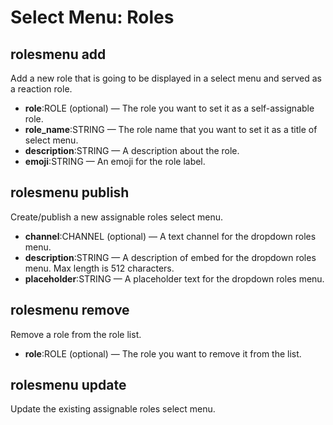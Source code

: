 # Select Menu: Roles

## rolesmenu add

Add a new role that is going to be displayed in a select menu and served as a reaction role.

* **role**:ROLE (optional) — The role you want to set it as a self-assignable role.
* **role\_name**:STRING — The role name that you want to set it as a title of select menu.
* **description**:STRING — A description about the role.
* **emoji**:STRING — An emoji for the role label.

## rolesmenu publish

Create/publish a new assignable roles select menu.

* **channel**:CHANNEL (optional) — A text channel for the dropdown roles menu.
* **description**:STRING — A description of embed for the dropdown roles menu. Max length is 512 characters.
* **placeholder**:STRING — A placeholder text for the dropdown roles menu.

## rolesmenu remove

Remove a role from the role list.

* **role**:ROLE (optional) — The role you want to remove it from the list.

## rolesmenu update

Update the existing assignable roles select menu.
